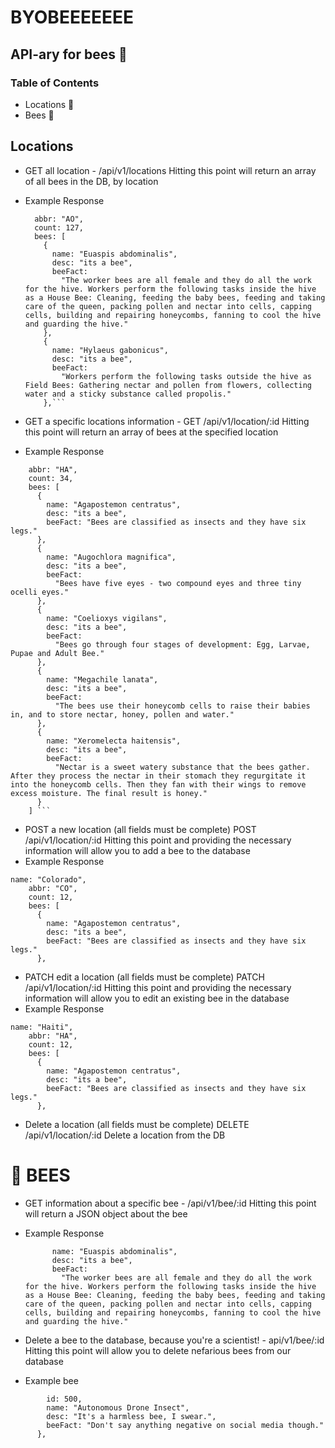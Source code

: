 # BYOBEEEEEEE

## API-ary for bees :bee:

### Table of Contents

- Locations 🍯
- Bees 🐝

## Locations

- GET all location - /api/v1/locations
  Hitting this point will return an array of all bees in the DB, by location
- Example Response

  ````name: "Angola",
    abbr: "AO",
    count: 127,
    bees: [
      {
        name: "Euaspis abdominalis",
        desc: "its a bee",
        beeFact:
          "The worker bees are all female and they do all the work for the hive. Workers perform the following tasks inside the hive as a House Bee: Cleaning, feeding the baby bees, feeding and taking care of the queen, packing pollen and nectar into cells, capping cells, building and repairing honeycombs, fanning to cool the hive and guarding the hive."
      },
      {
        name: "Hylaeus gabonicus",
        desc: "its a bee",
        beeFact:
          "Workers perform the following tasks outside the hive as Field Bees: Gathering nectar and pollen from flowers, collecting water and a sticky substance called propolis."
      },```

  ````

- GET a specific locations information - GET /api/v1/location/:id
  Hitting this point will return an array of bees at the specified location
- Example Response

````name: "Haiti",
    abbr: "HA",
    count: 34,
    bees: [
      {
        name: "Agapostemon centratus",
        desc: "its a bee",
        beeFact: "Bees are classified as insects and they have six legs."
      },
      {
        name: "Augochlora magnifica",
        desc: "its a bee",
        beeFact:
          "Bees have five eyes - two compound eyes and three tiny ocelli eyes."
      },
      {
        name: "Coelioxys vigilans",
        desc: "its a bee",
        beeFact:
          "Bees go through four stages of development: Egg, Larvae, Pupae and Adult Bee."
      },
      {
        name: "Megachile lanata",
        desc: "its a bee",
        beeFact:
          "The bees use their honeycomb cells to raise their babies in, and to store nectar, honey, pollen and water."
      },
      {
        name: "Xeromelecta haitensis",
        desc: "its a bee",
        beeFact:
          "Nectar is a sweet watery substance that the bees gather. After they process the nectar in their stomach they regurgitate it into the honeycomb cells. Then they fan with their wings to remove excess moisture. The final result is honey."
      }
    ] ```
````

- POST a new location (all fields must be complete) POST /api/v1/location/:id
  Hitting this point and providing the necessary information will allow you to add a bee to the database
- Example Response

```
name: "Colorado",
    abbr: "CO",
    count: 12,
    bees: [
      {
        name: "Agapostemon centratus",
        desc: "its a bee",
        beeFact: "Bees are classified as insects and they have six legs."
      },
```

- PATCH edit a location (all fields must be complete) PATCH /api/v1/location/:id
  Hitting this point and providing the necessary information will allow you to edit an existing bee in the database
- Example Response

```
name: "Haiti",
    abbr: "HA",
    count: 12,
    bees: [
      {
        name: "Agapostemon centratus",
        desc: "its a bee",
        beeFact: "Bees are classified as insects and they have six legs."
      },
```

- Delete a location (all fields must be complete) DELETE /api/v1/location/:id
  Delete a location from the DB

# 🐝 BEES

- GET information about a specific bee - /api/v1/bee/:id
  Hitting this point will return a JSON object about the bee
- Example Response

  ```
        name: "Euaspis abdominalis",
        desc: "its a bee",
        beeFact:
          "The worker bees are all female and they do all the work for the hive. Workers perform the following tasks inside the hive as a House Bee: Cleaning, feeding the baby bees, feeding and taking care of the queen, packing pollen and nectar into cells, capping cells, building and repairing honeycombs, fanning to cool the hive and guarding the hive."
  ```

- Delete a bee to the database, because you're a scientist! - api/v1/bee/:id
  Hitting this point will allow you to delete nefarious bees from our database
- Example bee

```
        id: 500,
        name: "Autonomous Drone Insect",
        desc: "It's a harmless bee, I swear.",
        beeFact: "Don't say anything negative on social media though."
      },
```

